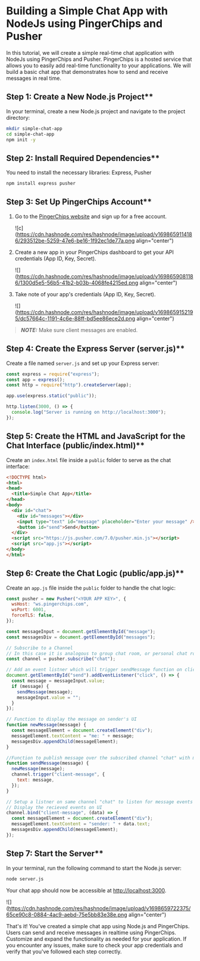# Building a Simple Chat App with NodeJs using PingerChips and Pusher

In this tutorial, we will create a simple real-time chat application with NodeJs using PingerChips and Pusher. PingerChips is a hosted service that allows you to easily add real-time functionality to your applications. We will build a basic chat app that demonstrates how to send and receive messages in real time.

## Step 1: Create a New Node.js Project**

In your terminal, create a new Node.js project and navigate to the project directory:

```bash
mkdir simple-chat-app
cd simple-chat-app
npm init -y
```

## Step 2: Install Required Dependencies**

You need to install the necessary libraries: Express, Pusher

```bash
npm install express pusher
```

 ## Step 3: Set Up PingerChips Account**

1. Go to the [PingerChips website](https://pingerchips.com) and sign up for a free account.
    
    ![c](https://cdn.hashnode.com/res/hashnode/image/upload/v1698659114186/293512be-5259-47e6-be16-1f92ec1de77a.png align="center")
    
2. Create a new app in your PingerChips dashboard to get your API credentials (App ID, Key, Secret).
    
    ![](https://cdn.hashnode.com/res/hashnode/image/upload/v1698659081186/1300d5e5-56b5-41b2-b03b-4068fe4215ed.png align="center")
    
3. Take note of your app's credentials (App ID, Key, Secret).
    
    ![](https://cdn.hashnode.com/res/hashnode/image/upload/v1698659152195/dc57664c-1191-4c6e-88ff-bd5ee86ece2d.png align="center")
    

> ***NOTE:*** Make sure client messages are enabled.

## Step 4: Create the Express Server (server.js)**

Create a file named `server.js` and set up your Express server:

```javascript
const express = require("express");
const app = express();
const http = require("http").createServer(app);

app.use(express.static("public"));

http.listen(3000, () => {
  console.log("Server is running on http://localhost:3000");
});
```

## Step 5: Create the HTML and JavaScript for the Chat Interface (public/index.html)**

Create an `index.html` file inside a `public` folder to serve as the chat interface:

```html
<!DOCTYPE html>
<html>
<head>
  <title>Simple Chat App</title>
</head>
<body>
  <div id="chat">
    <div id="messages"></div>
    <input type="text" id="message" placeholder="Enter your message" />
    <button id="send">Send</button>
  </div>
  <script src="https://js.pusher.com/7.0/pusher.min.js"></script>
  <script src="app.js"></script>
</body>
</html>
```

## Step 6: Create the Chat Logic (public/app.js)**

Create an `app.js` file inside the `public` folder to handle the chat logic:

```javascript
const pusher = new Pusher("<YOUR APP KEY>", {
  wsHost: "ws.pingerchips.com",
  wsPort: 6001,
  forceTLS: false,
});

const messageInput = document.getElementById("message");
const messagesDiv = document.getElementById("messages");

// Subscribe to a Channel
// In this case it is analogous to group chat room, or personal chat room for messaging
const channel = pusher.subscribe("chat");

// Add an event listner which will trigger sendMessage function on click of send button
document.getElementById("send").addEventListener("click", () => {
  const message = messageInput.value;
  if (message) {
    sendMessage(message);
    messageInput.value = "";
  }
});

// Function to display the message on sender's UI
function newMessage(message) {
  const messageElement = document.createElement("div");
  messageElement.textContent = "me: " + message;
  messagesDiv.appendChild(messageElement);
}

//Function to publish message over the subscribed channel "chat" with message event "client-message"
function sendMessage(message) {
  newMessage(message);
  channel.trigger("client-message", {
    text: message,
  });
}

// Setup a listner on same channel "chat" to listen for message events named "client-message"
// Display the recieved events on UI
channel.bind("client-message", (data) => {
  const messageElement = document.createElement("div");
  messageElement.textContent = "sender: " + data.text;
  messagesDiv.appendChild(messageElement);
});
```

## Step 7: Start the Server**

In your terminal, run the following command to start the Node.js server:

```bash
node server.js
```

Your chat app should now be accessible at [http://localhost:3000](http://localhost:3000).

![](https://cdn.hashnode.com/res/hashnode/image/upload/v1698659722375/65ce90c8-0884-4ac9-aebd-75e5bb83e38e.png align="center")

That's it! You've created a simple chat app using Node.js and PingerChips. Users can send and receive messages in realtime using PingerChips. Customize and expand the functionality as needed for your application. If you encounter any issues, make sure to check your app credentials and verify that you've followed each step correctly.
